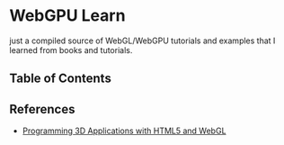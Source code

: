# WebGPU Learn

just a compiled source of WebGL/WebGPU tutorials and examples that I learned from books and tutorials.

## Table of Contents

## References

- [Programming 3D Applications with HTML5 and WebGL](https://www.oreilly.com/library/view/programming-3d-applications/9781449363918/)
